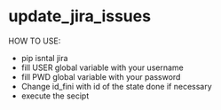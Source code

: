 # update_jira_issues
HOW TO USE:
- pip isntal jira
- fill USER global variable with your username
- fill PWD global variable with your password
- Change id_fini with id of the state done if necessary
- execute the secipt